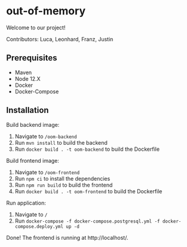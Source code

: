 # out-of-memory
Welcome to our project! 

Contributors: Luca, Leonhard, Franz, Justin

## Prerequisites
- Maven
- Node 12.X
- Docker
- Docker-Compose

## Installation

Build backend image:
1) Navigate to `/oom-backend`
2) Run `mvn install` to build the backend
3) Run `docker build . -t oom-backend` to build the Dockerfile

Build frontend image:
1) Navigate to `/oom-frontend`
2) Run `npm ci` to install the dependencies
3) Run `npm run build` to build the frontend
4) Run `docker build . -t oom-frontend` to build the Dockerfile

Run application:
1) Navigate to `/`
2) Run `docker-compose -f docker-compose.postgresql.yml -f docker-compose.deploy.yml up -d`

Done! The frontend is running at http://localhost/.

